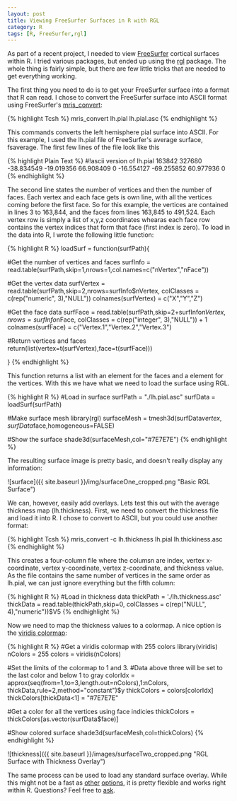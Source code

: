 ```yaml
---
layout: post
title: Viewing FreeSurfer Surfaces in R with RGL
category: R
tags: [R, FreeSurfer,rgl]
---
```


As part of a recent project, I needed to view [FreeSurfer](https://surfer.nmr.mgh.harvard.edu/) cortical surfaces within R.  I tried various packages, but ended up using the [rgl](https://cran.r-project.org/web/packages/rgl/index.html) package. The whole thing is fairly simple, but there are few little tricks that are needed to get everything working.

The first thing you need to do is to get your FreeSurfer surface into a format that R can read. I chose to convert the FreeSurfer surface into ASCII format using FreeSurfer's [mris_convert](https://surfer.nmr.mgh.harvard.edu/fswiki/mris_convert):

{% highlight Tcsh %}
mris_convert lh.pial lh.pial.asc
{% endhighlight %}

This commands converts the left hemisphere pial surface into ASCII. For this example, I used the lh.pial file of FreeSurfer's average surface, fsaverage. The first few lines of the file look like this

{% highlight Plain Text %}
#!ascii version of lh.pial
163842 327680
-38.834549  -19.019356  66.908409  0
-16.554127  -69.255852  60.977936  0
{% endhighlight %}

The second line states the number of vertices and then the number of faces. Each vertex and each face gets is own line, with all the vertices coming before the first face. So for this example, the vertices are contained in lines 3 to 163,844, and the faces from lines 163,845 to 491,524. Each vertex row is simply a list of x,y,z coordinates whearas each face row contains the vertex indices that form that face (first index is zero). To load in the data into R, I wrote the following little function:

{% highlight R %}
loadSurf = function(surfPath){
  
  #Get the number of vertices and faces
  surfInfo = read.table(surfPath,skip=1,nrows=1,col.names=c("nVertex","nFace"))
  
  #Get the vertex data
  surfVertex = read.table(surfPath,skip=2,nrows=surfInfo$nVertex,
                          colClasses = c(rep("numeric", 3),"NULL"))
  colnames(surfVertex) = c("X","Y","Z")
  
  #Get the face data
  surfFace = read.table(surfPath,skip=2+surfInfo$nVertex,nrows=surfInfo$nFace,
                        colClasses = c(rep("integer", 3),"NULL")) + 1
  colnames(surfFace) = c("Vertex.1","Vertex.2","Vertex.3")
  
  #Return vertices and faces
  return(list(vertex=t(surfVertex),face=t(surfFace)))

}
{% endhighlight %}

This function returns a list with an element for the faces and a element for the vertices. With this we have what we need to load the surface using RGL. 

{% highlight R %}
#Load in surface
surfPath = "./lh.pial.asc"
surfData = loadSurf(surfPath)

#Make surface mesh
library(rgl)
surfaceMesh = tmesh3d(surfData$vertex,surfData$face,homogeneous=FALSE)

#Show the surface
shade3d(surfaceMesh,col="#7E7E7E")
{% endhighlight %}

The resulting surface image is pretty basic, and doesn't really display any information:

![surface]({{ site.baseurl }}/img/surfaceOne_cropped.png "Basic RGL Surface")

We can, however, easily add overlays. Lets test this out with the average thickness map (lh.thickness). First, we need to convert the thickness file and load it into R. I chose to convert to ASCII, but you could use another format:

{% highlight Tcsh %}
mris_convert -c lh.thickness lh.pial lh.thickiness.asc
{% endhighlight %}

This creates a four-column file where the columsn are index, vertex x-coordinate, vertex y-coordinate, vertex z-coordinate, and thickness value. As the file contains the same number of vertices in the same order as lh.pial, we can just ignore everything but the fifth column:

{% highlight R %}
#Load in thickness data
thickPath = './lh.thickness.asc'
thickData = read.table(thickPath,skip=0,
                       colClasses = c(rep("NULL", 4),"numeric"))$V5
{% endhighlight %}

Now we need to map the thickness values to a colormap. A nice option is the [viridis colormap](https://cran.r-project.org/web/packages/viridis/vignettes/intro-to-viridis.html):

{% highlight R %}
#Get a viridis colormap with 255 colors
library(viridis)
nColors = 255
colors = viridis(nColors)

#Set the limits of the colormap to 1 and 3. 
#Data above three will be set to the last color and below 1 to gray
colorIdx = approx(seq(from=1,to=3,length.out=nColors),1:nColors,
                  thickData,rule=2,method="constant")$y
thickColors = colors[colorIdx]
thickColors[thickData<1] = "#7E7E7E"

#Get a color for all the vertices using face indicies
thickColors = thickColors[as.vector(surfData$face)]

#Show colored surface
shade3d(surfaceMesh,col=thickColors)
{% endhighlight %}

![thickness]({{ site.baseurl }}/images/surfaceTwo_cropped.png "RGL Surface with Thickness Overlay")

The same process can be used to load any standard surface overlay. While this might not be a fast as [other](https://surfer.nmr.mgh.harvard.edu/fswiki/TkSurfer) [options](https://surfer.nmr.mgh.harvard.edu/fswiki/FreeviewGuide/FreeviewIntroduction), it is pretty flexible and works right within R. Questions? Feel free to [ask](https://tblazey.github.io/about).
